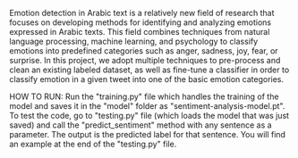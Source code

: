 Emotion detection in Arabic text is a relatively new field of research that focuses on developing methods for identifying and analyzing emotions expressed in Arabic texts. This field combines techniques from natural language processing, machine learning, and psychology to classify emotions into predefined categories such as anger, sadness, joy, fear, or surprise. In this project, we adopt multiple techniques to pre-process and clean an existing labeled dataset, as well as fine-tune a classifier in order to classify emotion in a given tweet into one of the basic emotion categories.

HOW TO RUN:
Run the "training.py" file which handles the training of the model and saves it in the "model" folder as "sentiment-analysis-model.pt". 
To test the code, go to "testing.py" file (which loads the model that was just saved) and call the "predict_sentiment" method with any sentence as a parameter. The output is the predicted label for that sentence. You will find an example at the end of the "testing.py" file.
